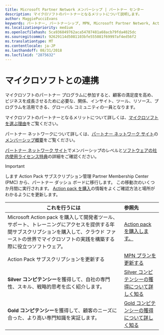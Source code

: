```yaml
---
title: Microsoft Partner Network メンバーシップ | パートナー センター
description: マイクロソフトのパートナーとなるメリットについて説明します。
author: MaggiePucciEvans
keywords: パートナー, パートナーシップ, MPN, Microsoft Partner Network, Action Pack, MAPS, Action Pack のサブスクリプション, 特典, MPN 特典, メンバーシップ, Silver コンピテンシー, Gold コンピテンシー
ms.localizationpriority: medium
ms.openlocfilehash: 5ca936849762aca54787481a68acb79fda4025dc
ms.sourcegitcommit: 92629114d5081103bfe555081f69997af4ed56f2
ms.translationtype: MT
ms.contentlocale: ja-JP
ms.lasthandoff: 08/31/2018
ms.locfileid: "2875632"
---
```

# <a name="partner-with-microsoft"></a>マイクロソフトとの連携

マイクロソフトのパートナー プログラムに参加すると、顧客の満足度を高め、ビジネスを成長させるために必要な、関係、インサイト、ツール、リソース、プログラムを活用できる、グローバル コミュニティの一員となります。 

マイクロソフトのパートナーとなるメリットについて詳しくは、[マイクロソフトを選ぶ理由](https://partner.microsoft.com/business-opportunities/why-microsoft)をご覧ください。 

パートナー ネットワークについて詳しくは、[パートナー ネットワーク サイト](https://partner.microsoft.com)の[メンバーシップ概要](https://partner.microsoft.com/membership)をご覧ください。 

[パートナー ネットワーク サイト](https://partner.microsoft.com)でメンバーシップのレベルと[ソフトウェアの社内使用ライセンス特典](https://partner.microsoft.com/membership/internal-use-software)の詳細をご確認ください。 

>[!IMPORTANT]
>します Action Pack サブスクリプション管理 Partner Membership Center (PMC) から、パートナー ダッシュ ボードに移行します。 この移動次のいくつか月間に実行されます。 [Action pack を購入](mpn-get-action-pack.md)の情報をよくご確認方法と場所がわかるようにを更新します。  

|**これを行うには**   |**参照先**   |
|-----------------|:---------------------------|
|Microsoft Action pack を購入して開発者ツール、サポート、トレーニングにアクセスを提供する年間サブスクリプションを購入して、クラウド ファーストの世界でマイクロソフトの実践を構築する際に役立つソフトウェア。 | [Action pack を購入します。](mpn-get-action-pack.md)|
|Action Pack サブスクリプションを更新する   |[MPN プランを更新する](renew-mpn-offers.md)|
|**Silver コンピテンシー**を獲得して、自社の専門性、スキル、戦略的思考を広く紹介します。|[Silver コンピテンシーの獲得について詳しく知る](https://partner.microsoft.com/membership/competencies)|
|**Gold コンピテンシー**を獲得して、顧客のニーズに合った、より高い専門知識を実証します。 |[Gold コンピテンシーの獲得について詳しく知る](https://partner.microsoft.com/membership/competencies)|




